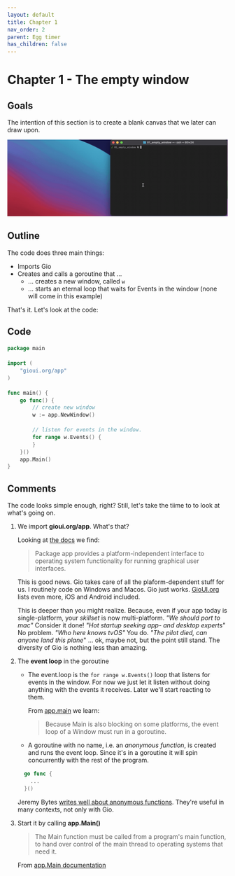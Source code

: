 ```yaml
---
layout: default
title: Chapter 1 
nav_order: 2
parent: Egg timer
has_children: false
---
```


# Chapter 1 - The empty window

## Goals
The intention of this section is to create a blank canvas that we later can draw upon. 

![An empty window](01_empty_window.gif)

## Outline

The code does three main things:
 - Imports Gio
 - Creates and calls a goroutine that ...
   - ... creates a new window, called `w`
   - ... starts an eternal loop that waits for Events in the window (none will come in this example)

That's it. Let's look at the code:

## Code
```go
package main

import (
	"gioui.org/app"
)

func main() {
	go func() {
		// create new window
		w := app.NewWindow()

		// listen for events in the window.
		for range w.Events() {
		}
	}()
	app.Main()
}
```

## Comments

The code looks simple enough, right? Still, let's take the tiime to to look at what's going on.

1. We import **gioui.org/app**. What's that?
   
   Looking at [the docs](https://pkg.go.dev/gioui.org/app) we find:
   > Package app provides a platform-independent interface to operating system functionality for running graphical user interfaces.
   
   This is good news. Gio takes care of all the plaform-dependent stuff for us. I routinely code on Windows and Macos. Gio just works. [GioUI.org](gioui.org) lists even more, iOS and Android included. 
   
   This is deeper than you might realize. Because, even if your app today is single-platform, your *skillset* is now multi-platform. 
   *"We should port to mac"* Consider it done! *"Hot startup seeking app- and desktop experts*" No problem. *"Who here knows tvOS"* You do.
   *"The pilot died, can anyone land this plane*" ... ok, maybe not, but the point still stand. The diversity of Gio is nothing less than amazing.
   
2. The **event loop** in the goroutine
   
   - The event.loop is the `for range w.Events()` loop that listens for events in the window. For now we just let it listen without doing anything with the events it receives. Later we'll start reacting to them.
   
     From [app.main](https://pkg.go.dev/gioui.org/app#hdr-Main) we learn:
     > Because Main is also blocking on some platforms, the event loop of a Window must run in a goroutine.

    - A goroutine with no name, i.e. an *anonymous function*, is created and runs the event loop. Since it's in a goroutine it will spin concurrently with the rest of the program.
   ```go
     go func {
       ...
     }()
   ```
  
      Jeremy Bytes [writes well about anonymous functions](https://jeremybytes.blogspot.com/2021/02/go-golang-anonymous-functions-inlining.html). They're useful in many contexts, not only with Gio.

   
   

3. Start it by calling **app.Main()**
   > The Main function must be called from a program's main function, to hand over control of the main thread to operating systems that need it.
  
   From [app.Main documentation](https://pkg.go.dev/gioui.org/app#hdr-Main)
